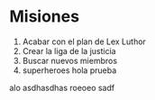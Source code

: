 # Misiones

1. Acabar con el plan de Lex Luthor
2. Crear la liga de la justicia
3. Buscar nuevos miembros
4. superheroes
hola prueba

alo
asdhasdhas
roeoeo
sadf